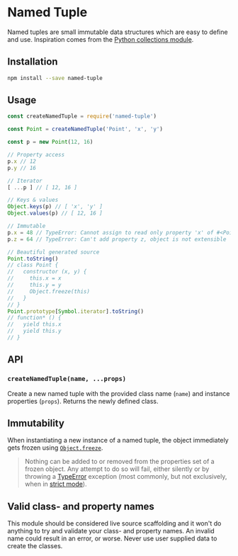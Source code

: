 # Named Tuple

Named tuples are small immutable data structures which are easy to define and use. Inspiration comes from the [Python collections module](https://docs.python.org/3/library/collections.html#collections.namedtuple).

## Installation

```sh
npm install --save named-tuple
```

## Usage

```javascript
const createNamedTuple = require('named-tuple')

const Point = createNamedTuple('Point', 'x', 'y')

const p = new Point(12, 16)

// Property access
p.x // 12
p.y // 16

// Iterator
[ ...p ] // [ 12, 16 ]

// Keys & values
Object.keys(p) // [ 'x', 'y' ]
Object.values(p) // [ 12, 16 ]

// Immutable
p.x = 48 // TypeError: Cannot assign to read only property 'x' of #<Point>
p.z = 64 // TypeError: Can't add property z, object is not extensible

// Beautiful generated source
Point.toString()
// class Point {
//   constructor (x, y) {
//     this.x = x
//     this.y = y
//     Object.freeze(this)
//   }
// }
Point.prototype[Symbol.iterator].toString()
// function* () {
//   yield this.x
//   yield this.y
// }
```

## API

### `createNamedTuple(name, ...props)`

Create a new named tuple with the provided class name (`name`) and instance properties (`props`). Returns the newly defined class.

## Immutability

When instantiating a new instance of a named tuple, the object immediately gets frozen using [`Object.freeze`](https://developer.mozilla.org/en-US/docs/Web/JavaScript/Reference/Global_Objects/Object/freeze).

> Nothing can be added to or removed from the properties set of a frozen object. Any attempt to do so will fail, either silently or by throwing a [TypeError](https://developer.mozilla.org/en-US/docs/Web/JavaScript/Reference/Global_Objects/TypeError) exception (most commonly, but not exclusively, when in [strict mode](https://developer.mozilla.org/en-US/docs/Web/JavaScript/Reference/Strict_mode)).

## Valid class- and property names

This module should be considered live source scaffolding and it won't do anything to try and validate your class- and property names. An invalid name could result in an error, or worse. Never use user supplied data to create the classes.
